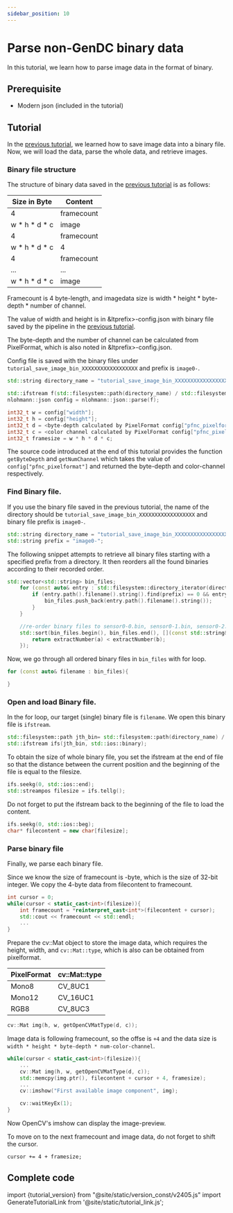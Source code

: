 ```yaml
---
sidebar_position: 10
---
```


# Parse non-GenDC binary data

In this tutorial, we learn how to parse image data in the format of binary.

## Prerequisite
 
* Modern json (included in the tutorial) 

## Tutorial

In the [previous tutorial](save-image-bin), we learned how to save image data into a binary file. Now, we will load the data, parse the whole data, and retrieve images.

### Binary file structure 

The structure of binary data saved in the [previous tutorial](save-image-bin) is as follows:

| Size in Byte  | Content    |
|---------------|------------|
| 4                | framecount |
| w \* h \* d \* c | image      |
| 4                | framecount |
| w \* h \* d \* c | 4          |
| 4                | framecount |
| ...              | ...        |
| w \* h \* d \* c | image      |

Framecount is 4 byte-length, and imagedata size is width * height * byte-depth * number of channel.

The value of width and height is in &ltprefix>-config.json with binary file saved by the pipeline in the [previous tutorial](save-image-bin).

The byte-depth and the number of channel can be calculated from PixelFormat, which is also noted in &ltprefix>-config.json.

Config file is saved with the binary files under `tutorial_save_image_bin_XXXXXXXXXXXXXXXXXX` and prefix is `image0-`.

```c++
std::string directory_name = "tutorial_save_image_bin_XXXXXXXXXXXXXXXXXX";

std::ifstream f(std::filesystem::path(directory_name) / std::filesystem::path(prefix+"config.json"));
nlohmann::json config = nlohmann::json::parse(f);

int32_t w = config["width"];
int32_t h = config["height"];
int32_t d = <byte-depth calculated by PixelFormat config["pfnc_pixelformat"]>; e.g. if Mono12 then 2
int32_t c = <color channel calculated by PixelFormat config["pfnc_pixelformat"]>; e.g. if Mono12 then 1
int32_t framesize = w * h * d * c;
```

The source code introduced at the end of this tutorial provides the function `getByteDepth` and `getNumChannel` which takes the value of `config["pfnc_pixelformat"]` and returned the byte-depth and color-channel respectively.


### Find Binary file.   

If you use the binary file saved in the previous tutorial, the name of the directory should be `tutorial_save_image_bin_XXXXXXXXXXXXXXXXXX` and binary file prefix is `image0-`.

```c++
std::string directory_name = "tutorial_save_image_bin_XXXXXXXXXXXXXXXXXX";
std::string prefix = "image0-";
```

The following snippet attempts to retrieve all binary files starting with a specified prefix from a directory. It then reorders all the found binaries according to their recorded order.

```c++
std::vector<std::string> bin_files;
    for (const auto& entry : std::filesystem::directory_iterator(directory_name)) {
        if (entry.path().filename().string().find(prefix) == 0 && entry.is_regular_file() && entry.path().extension() == ".bin") {
            bin_files.push_back(entry.path().filename().string());
        }
    }

    //re-order binary files to sensor0-0.bin, sensor0-1.bin, sensor0-2.bin...
    std::sort(bin_files.begin(), bin_files.end(), [](const std::string& a, const std::string& b) {
        return extractNumber(a) < extractNumber(b);
    });
```

Now, we go through all ordered binary files in `bin_files` with for loop.

```c++
for (const auto& filename : bin_files){

}
```

### Open and load Binary file.  

In the for loop, our target (single) binary file is `filename`. We open this binary file is `ifstream`.

```c++
std::filesystem::path jth_bin= std::filesystem::path(directory_name) / std::filesystem::path(filename);
std::ifstream ifs(jth_bin, std::ios::binary);
```

To obtain the size of whole binary file, you set the ifstream at the end of file so that the distance between the current position and the beginning of the file is equal to the filesize. 

```c++
ifs.seekg(0, std::ios::end);
std::streampos filesize = ifs.tellg();
```

Do not forget to put the ifstream back to the beginning of the file to load the content.

```c++
ifs.seekg(0, std::ios::beg);
char* filecontent = new char[filesize];
```

### Parse binary file

Finally, we parse each binary file.

Since we know the size of framecount is -byte, which is the size of 32-bit integer. We copy the 4-byte data from filecontent to framecount.

```c++
int cursor = 0;
while(cursor < static_cast<int>(filesize)){
    int framecount = *reinterpret_cast<int*>(filecontent + cursor);
    std::cout << framecount << std::endl;
    ...
}
```

Prepare the cv::Mat object to store the image data, which requires the height, width, and `cv::Mat::type`, which is also can be obtained from pixelformat.

| PixelFormat | cv::Mat::type |
|-------------|---------------|
| Mono8       | CV_8UC1       |
| Mono12      | CV_16UC1      |
| RGB8        | CV_8UC3       |


```c++
cv::Mat img(h, w, getOpenCVMatType(d, c));
```

Image data is following framecount, so the offse is `+4` and the data size is `width * height * byte-depth * num-color-channel`.

```c++
while(cursor < static_cast<int>(filesize)){
    ...
    cv::Mat img(h, w, getOpenCVMatType(d, c));
    std::memcpy(img.ptr(), filecontent + cursor + 4, framesize);
    ...
    cv::imshow("First available image component", img);

    cv::waitKeyEx(1);
}
```

Now OpenCV's imshow can display the image-preview.

To move on to the next framecount and image data, do not forget to shift the cursor.

```
cursor += 4 + framesize;
```


## Complete code

import {tutorial_version} from "@site/static/version_const/v2405.js"
import GenerateTutorialLink from '@site/static/tutorial_link.js';

<GenerateTutorialLink language="cpp" tag={tutorial_version} tutorialfile="tutorial5_parse_image_bin_data" />
